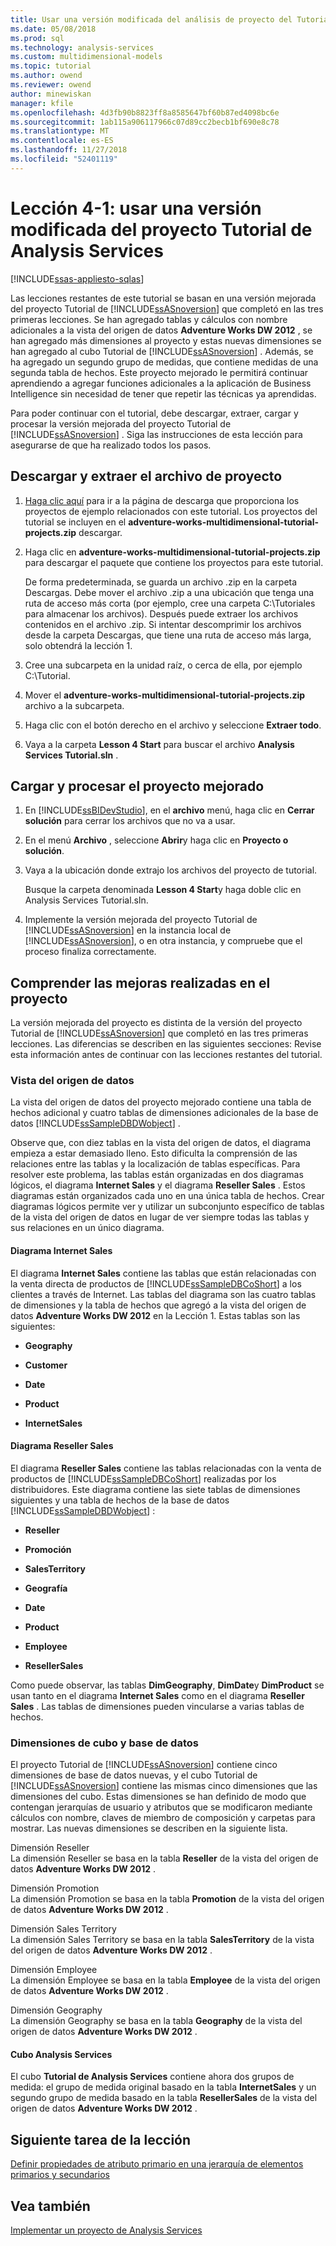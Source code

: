 ```yaml
---
title: Usar una versión modificada del análisis de proyecto del Tutorial de servicios | Microsoft Docs
ms.date: 05/08/2018
ms.prod: sql
ms.technology: analysis-services
ms.custom: multidimensional-models
ms.topic: tutorial
ms.author: owend
ms.reviewer: owend
author: minewiskan
manager: kfile
ms.openlocfilehash: 4d3fb90b8823ff8a8585647bf60b87ed4098bc6e
ms.sourcegitcommit: 1ab115a906117966c07d89cc2becb1bf690e8c78
ms.translationtype: MT
ms.contentlocale: es-ES
ms.lasthandoff: 11/27/2018
ms.locfileid: "52401119"
---
```

# <a name="lesson-4-1---using-a-modified-version-of-the-analysis-services-tutorial-project"></a>Lección 4-1: usar una versión modificada del proyecto Tutorial de Analysis Services
[!INCLUDE[ssas-appliesto-sqlas](../includes/ssas-appliesto-sqlas.md)]

Las lecciones restantes de este tutorial se basan en una versión mejorada del proyecto Tutorial de [!INCLUDE[ssASnoversion](../includes/ssasnoversion-md.md)] que completó en las tres primeras lecciones. Se han agregado tablas y cálculos con nombre adicionales a la vista del origen de datos **Adventure Works DW 2012** , se han agregado más dimensiones al proyecto y estas nuevas dimensiones se han agregado al cubo Tutorial de [!INCLUDE[ssASnoversion](../includes/ssasnoversion-md.md)] . Además, se ha agregado un segundo grupo de medidas, que contiene medidas de una segunda tabla de hechos. Este proyecto mejorado le permitirá continuar aprendiendo a agregar funciones adicionales a la aplicación de Business Intelligence sin necesidad de tener que repetir las técnicas ya aprendidas.  
  
Para poder continuar con el tutorial, debe descargar, extraer, cargar y procesar la versión mejorada del proyecto Tutorial de [!INCLUDE[ssASnoversion](../includes/ssasnoversion-md.md)] .  Siga las instrucciones de esta lección para asegurarse de que ha realizado todos los pasos.  
  
## <a name="downloading-and-extracting-the-project-file"></a>Descargar y extraer el archivo de proyecto  
  
1.  [Haga clic aquí](https://github.com/Microsoft/sql-server-samples/releases/tag/adventureworks-analysis-services) para ir a la página de descarga que proporciona los proyectos de ejemplo relacionados con este tutorial. Los proyectos del tutorial se incluyen en el **adventure-works-multidimensional-tutorial-projects.zip** descargar.  
  
2.  Haga clic en **adventure-works-multidimensional-tutorial-projects.zip** para descargar el paquete que contiene los proyectos para este tutorial.  
  
    De forma predeterminada, se guarda un archivo .zip en la carpeta Descargas. Debe mover el archivo .zip a una ubicación que tenga una ruta de acceso más corta (por ejemplo, cree una carpeta C:\Tutoriales para almacenar los archivos).  Después puede extraer los archivos contenidos en el archivo .zip. Si intentar descomprimir los archivos desde la carpeta Descargas, que tiene una ruta de acceso más larga, solo obtendrá la lección 1.  
  
3.  Cree una subcarpeta en la unidad raíz, o cerca de ella, por ejemplo C:\Tutorial.  
  
4.  Mover el **adventure-works-multidimensional-tutorial-projects.zip** archivo a la subcarpeta.  
  
5.  Haga clic con el botón derecho en el archivo y seleccione **Extraer todo**.  
  
6.  Vaya a la carpeta **Lesson 4 Start** para buscar el archivo **Analysis Services Tutorial.sln** .  
  
## <a name="loading-and-processing-the-enhanced-project"></a>Cargar y procesar el proyecto mejorado  
  
1.  En [!INCLUDE[ssBIDevStudio](../includes/ssbidevstudio-md.md)], en el **archivo** menú, haga clic en **Cerrar solución** para cerrar los archivos que no va a usar.  
  
2.  En el menú **Archivo** , seleccione **Abrir**y haga clic en **Proyecto o solución**.  
  
3.  Vaya a la ubicación donde extrajo los archivos del proyecto de tutorial.  
  
    Busque la carpeta denominada **Lesson 4 Start**y haga doble clic en Analysis Services Tutorial.sln.  
  
4.  Implemente la versión mejorada del proyecto Tutorial de [!INCLUDE[ssASnoversion](../includes/ssasnoversion-md.md)] en la instancia local de [!INCLUDE[ssASnoversion](../includes/ssasnoversion-md.md)], o en otra instancia, y compruebe que el proceso finaliza correctamente.  
  
## <a name="understanding-the-enhancements-to-the-project"></a>Comprender las mejoras realizadas en el proyecto  
La versión mejorada del proyecto es distinta de la versión del proyecto Tutorial de [!INCLUDE[ssASnoversion](../includes/ssasnoversion-md.md)] que completó en las tres primeras lecciones. Las diferencias se describen en las siguientes secciones: Revise esta información antes de continuar con las lecciones restantes del tutorial.  
  
### <a name="data-source-view"></a>Vista del origen de datos  
La vista del origen de datos del proyecto mejorado contiene una tabla de hechos adicional y cuatro tablas de dimensiones adicionales de la base de datos [!INCLUDE[ssSampleDBDWobject](../includes/sssampledbdwobject-md.md)] .  
  
Observe que, con diez tablas en la vista del origen de datos, el diagrama <All Tables> empieza a estar demasiado lleno. Esto dificulta la comprensión de las relaciones entre las tablas y la localización de tablas específicas. Para resolver este problema, las tablas están organizadas en dos diagramas lógicos, el diagrama **Internet Sales** y el diagrama **Reseller Sales** . Estos diagramas están organizados cada uno en una única tabla de hechos. Crear diagramas lógicos permite ver y utilizar un subconjunto específico de tablas de la vista del origen de datos en lugar de ver siempre todas las tablas y sus relaciones en un único diagrama.  
  
#### <a name="internet-sales-diagram"></a>Diagrama Internet Sales  
El diagrama **Internet Sales** contiene las tablas que están relacionadas con la venta directa de productos de [!INCLUDE[ssSampleDBCoShort](../includes/sssampledbcoshort-md.md)] a los clientes a través de Internet. Las tablas del diagrama son las cuatro tablas de dimensiones y la tabla de hechos que agregó a la vista del origen de datos **Adventure Works DW 2012** en la Lección 1. Estas tablas son las siguientes:  
  
-   **Geography**  
  
-   **Customer**  
  
-   **Date**  
  
-   **Product**  
  
-   **InternetSales**  
  
#### <a name="reseller-sales-diagram"></a>Diagrama Reseller Sales  
El diagrama **Reseller Sales** contiene las tablas relacionadas con la venta de productos de [!INCLUDE[ssSampleDBCoShort](../includes/sssampledbcoshort-md.md)] realizadas por los distribuidores. Este diagrama contiene las siete tablas de dimensiones siguientes y una tabla de hechos de la base de datos [!INCLUDE[ssSampleDBDWobject](../includes/sssampledbdwobject-md.md)] :  
  
-   **Reseller**  
  
-   **Promoción**  
  
-   **SalesTerritory**  
  
-   **Geografía**  
  
-   **Date**  
  
-   **Product**  
  
-   **Employee**  
  
-   **ResellerSales**  
  
Como puede observar, las tablas **DimGeography**, **DimDate**y **DimProduct** se usan tanto en el diagrama **Internet Sales** como en el diagrama **Reseller Sales** . Las tablas de dimensiones pueden vincularse a varias tablas de hechos.  
  
### <a name="database-and-cube-dimensions"></a>Dimensiones de cubo y base de datos  
El proyecto Tutorial de [!INCLUDE[ssASnoversion](../includes/ssasnoversion-md.md)] contiene cinco dimensiones de base de datos nuevas, y el cubo Tutorial de [!INCLUDE[ssASnoversion](../includes/ssasnoversion-md.md)] contiene las mismas cinco dimensiones que las dimensiones del cubo. Estas dimensiones se han definido de modo que contengan jerarquías de usuario y atributos que se modificaron mediante cálculos con nombre, claves de miembro de composición y carpetas para mostrar. Las nuevas dimensiones se describen en la siguiente lista.  
  
Dimensión Reseller  
La dimensión Reseller se basa en la tabla **Reseller** de la vista del origen de datos **Adventure Works DW 2012** .  
  
Dimensión Promotion  
La dimensión Promotion se basa en la tabla **Promotion** de la vista del origen de datos **Adventure Works DW 2012** .  
  
Dimensión Sales Territory  
La dimensión Sales Territory se basa en la tabla **SalesTerritory** de la vista del origen de datos **Adventure Works DW 2012** .  
  
Dimensión Employee  
La dimensión Employee se basa en la tabla **Employee** de la vista del origen de datos **Adventure Works DW 2012** .  
  
Dimensión Geography  
La dimensión Geography se basa en la tabla **Geography** de la vista del origen de datos **Adventure Works DW 2012** .  
  
#### <a name="analysis-services-cube"></a>Cubo Analysis Services  
El cubo **Tutorial de Analysis Services** contiene ahora dos grupos de medida: el grupo de medida original basado en la tabla **InternetSales** y un segundo grupo de medida basado en la tabla **ResellerSales** de la vista del origen de datos **Adventure Works DW 2012** .  
  
## <a name="next-task-in-lesson"></a>Siguiente tarea de la lección  
[Definir propiedades de atributo primario en una jerarquía de elementos primarios y secundarios](../analysis-services/lesson-4-2-defining-parent-attribute-properties-in-a-parent-child-hierarchy.md)  
  
## <a name="see-also"></a>Vea también  
[Implementar un proyecto de Analysis Services](../analysis-services/lesson-2-5-deploying-an-analysis-services-project.md)  
  
